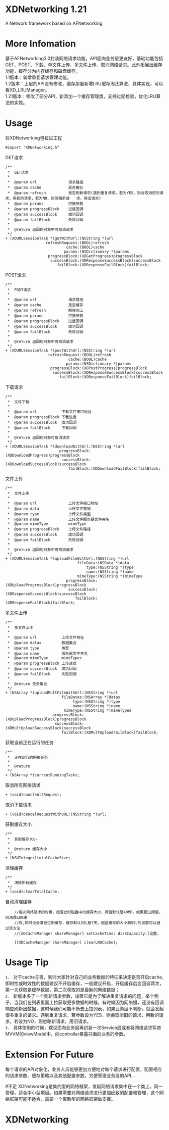 # XDNetworking 1.21
A Network framework based on AFNetworking

# More Infomation
基于AFNetworking3.0封装网络请求功能，API面向业务层更友好，基础功能包括GET、POST、下载、单文件上传、多文件上传、取消网络请求。此外拓展出缓存功能，缓存分为内存缓存和磁盘缓存。       
1.1版本：新增重复请求管理功能。        
1.2版本：上层的API没有修改，缓存那里新增LRU缓存淘汰算法，具体实现，可以看XD_LRUManager。     
1.21版本：修改了部分API，新添加一个缓存管理类，支持过期检验，优化LRU算法的实现。
# Usage

将XDNetworking包拉进工程

```objC
#import "XDNetworking.h"
```
GET请求

```ObjC
/**
 *  GET请求
 *
 *  @param url              请求路径
 *  @param cache            是否缓存
 *  @param refresh          是否刷新请求(遇到重复请求，若为YES，则会取消旧的请求，用新的请求，若为NO，则忽略新请   求，用旧请求)
 *  @param params           拼接参数
 *  @param progressBlock    进度回调
 *  @param successBlock     成功回调
 *  @param failBlock        失败回调
 *
 *  @return 返回的对象中可取消请求
 */
+ (XDURLSessionTask *)getWithUrl:(NSString *)url
                  refreshRequest:(BOOL)refresh
                           cache:(BOOL)cache
                          params:(NSDictionary *)params
                   progressBlock:(XDGetProgress)progressBlock
                    successBlock:(XDResponseSuccessBlock)successBlock
                       failBlock:(XDResponseFailBlock)failBlock;
```

POST请求

```ObjC
/**
 *  POST请求
 *
 *  @param url              请求路径
 *  @param cache            是否缓存
 *  @param refresh          解释同上
 *  @param params           拼接参数
 *  @param progressBlock    进度回调
 *  @param successBlock     成功回调
 *  @param failBlock        失败回调
 *
 *  @return 返回的对象中可取消请求
 */
+ (XDURLSessionTask *)postWithUrl:(NSString *)url
                   refreshRequest:(BOOL)refresh
                            cache:(BOOL)cache
                           params:(NSDictionary *)params
                    progressBlock:(XDPostProgress)progressBlock
                     successBlock:(XDResponseSuccessBlock)successBlock
                        failBlock:(XDResponseFailBlock)failBlock;
```

下载请求

```ObjC
/**
 *  文件下载
 *
 *  @param url           下载文件接口地址
 *  @param progressBlock 下载进度
 *  @param successBlock  成功回调
 *  @param failBlock     下载回调
 *
 *  @return 返回的对象可取消请求
 */
+ (XDURLSessionTask *)downloadWithUrl:(NSString *)url
                        progressBlock:(XDDownloadProgress)progressBlock
                         successBlock:(XDDownloadSuccessBlock)successBlock
                            failBlock:(XDDownloadFailBlock)failBlock;
```

文件上传

```ObjC
/**
 *  文件上传
 *
 *  @param url              上传文件接口地址
 *  @param data             上传文件数据
 *  @param type             上传文件类型
 *  @param name             上传文件服务器文件夹名
 *  @param mimeType         mimeType
 *  @param progressBlock    上传文件路径
 *	@param successBlock     成功回调
 *	@param failBlock		失败回调
 *
 *  @return 返回的对象中可取消请求
 */
+ (XDURLSessionTask *)uploadFileWithUrl:(NSString *)url
                                fileData:(NSData *)data
                                    type:(NSString *)type
                                    name:(NSString *)name
                                mimeType:(NSString *)mimeType
                           progressBlock:(XDUploadProgressBlock)progressBlock
                            successBlock:(XDResponseSuccessBlock)successBlock
                               failBlock:(XDResponseFailBlock)failBlock;

```

多文件上传

```ObjC
/**
 *  多文件上传
 *
 *  @param url           上传文件地址
 *  @param datas         数据集合
 *  @param type          类型
 *  @param name          服务器文件夹名
 *  @param mimeType      mimeTypes
 *  @param progressBlock 上传进度
 *  @param successBlock  成功回调
 *  @param failBlock     失败回调
 *
 *  @return 任务集合
 */
+ (NSArray *)uploadMultFileWithUrl:(NSString *)url
                         fileDatas:(NSArray *)datas
                              type:(NSString *)type
                              name:(NSString *)name
                          mimeType:(NSString *)mimeTypes
                     progressBlock:(XDUploadProgressBlock)progressBlock
                      successBlock:(XDMultUploadSuccessBlock)successBlock
                         failBlock:(XDMultUploadFailBlock)failBlock;
```

获取当前正在运行的任务

```ObjC
/**
 *  正在运行的网络任务
 *
 *  @return 
 */
+ (NSArray *)currentRunningTasks;
```

取消所有网络请求

```OjbC
+ (void)cancleAllRequest;

```
取消下载请求

```ObjC
+ (void)cancelRequestWithURL:(NSString *)url;
```

获取缓存大小

```ObjC
/**
 *  获取缓存大小
 *
 *  @return 缓存大小
 */
+ (NSUInteger)totalCacheSize;
```

清理缓存

```ObjC
/**
 *  清除所有缓存
 */
+ (void)clearTotalCache;
```

自动清理缓存

```ObjC
    //每次网络请求的时候，检查此时磁盘中的缓存大小，阈值默认是40MB，如果超过阈值，则清理LRU缓
    //存,同时也会清理过期缓存，缓存默认SSL是7天，磁盘缓存的大小和SSL的设置可以通过该方法
    //[XDCacheManager shareManager] setCacheTime: diskCapacity:]设置。
    
    [[XDCacheManager shareManager] clearLRUCache];
```


# Usage Tip
`1. ` 对于cache与否，到时大家针对自己的业务数据的特征来决定是否开启cache,即时性或时效性的数据建议不开启缓存，一般建议开启，开启缓存后会回调两次，第一次获取是缓存数据，第二次获取的是最新的网络数据；        
`2. ` 新版本多了一个刷新请求参数，设置它是为了解决重复请求的问题，举个例子，当我们在列表里面上拉获取更多数据的时候，有时候因为网络慢，还没有回调响应刷新出数据，这时候我们可能不断去上拉列表，如果业务层不判断，就会发起很多重复的请求。遇到重复请求，若参数设为YES，则会取消旧的请求，用新的请求，若设为NO，则忽略新请求，用旧请求。       
`3. ` 具体使用的时候，建议面向业务层再封装一次Service层或者将网络请求写进MVVM的viewModel中，向controller暴露只面向业务的参数。      

# Extension For Future
每个请求的API对象化，业务人员能够更加方便地对每个请求进行配置，配置相应的请求参数、缓存策略以及其他配置参数，方便管理业务层的API...   

#不足
XDNetworking是集约型的网络框架，发起网络请求集中在一个类上，同一管理，适合中小型项目。如果需要对网络请求进行更加细致的配置和管理，这个网络框架可能不适合，需要一个离散型的网络框架做支撑。

# XDNetworking

